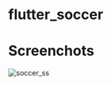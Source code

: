 # flutter_soccer

# Screenchots

![soccer_ss](https://user-images.githubusercontent.com/48236083/94268133-57005300-ff5a-11ea-9f33-f92f60917917.jpg)

